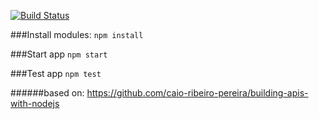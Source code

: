[![Build Status](https://travis-ci.org/dariuszwrzesien/DwrTaskListAPIbyNodejs.svg?branch=master)](https://travis-ci.org/dariuszwrzesien/DwrTaskListAPIbyNodejs)

###Install modules:
`npm install`

###Start app
`npm start`

###Test app
`npm test`

######based on:
https://github.com/caio-ribeiro-pereira/building-apis-with-nodejs
